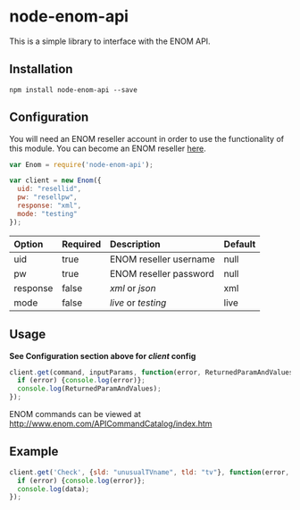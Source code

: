 # node-enom-api

This is a simple library to interface with the ENOM API.

## Installation

``` shell
npm install node-enom-api --save
```

## Configuration

You will need an ENOM reseller account in order to use the functionality of this module. You can become an ENOM reseller [here](http://www.enom.com/resellers/benefits-pricingplans.aspx).

````javascript
var Enom = require('node-enom-api');

var client = new Enom({
  uid: "resellid",
  pw: "resellpw",
  response: "xml",
  mode: "testing"
});
````

| Option  | Required | Description | Default |
| :------------- | :------------- | :------------- | :------------- |
| uid  | true  | ENOM reseller username | null  |
| pw  | true  | ENOM reseller password | null  |
| response  | false  | *xml* or *json* | xml  |
| mode  | false | *live* or *testing* | live  |

## Usage

**See Configuration section above for *client* config**

````javascript
client.get(command, inputParams, function(error, ReturnedParamAndValues){
  if (error) {console.log(error)};
  console.log(ReturnedParamAndValues);
});
````

ENOM commands can be viewed at http://www.enom.com/APICommandCatalog/index.htm

## Example

````javascript
client.get('Check', {sld: "unusualTVname", tld: "tv"}, function(error, data){
  if (error) {console.log(error)};
  console.log(data);
});
````